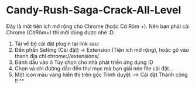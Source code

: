 Candy-Rush-Saga-Crack-All-Level
===============================
Đây là một tiện ích mở rộng cho Chrome (hoặc Cờ Rôm +). Nên bạn phải cài Chrome (CờRôm+) thì mới dùng được nhé :D.

1. Tải về bộ cài đặt plugin tại link sau:
2. Đến phần Setting (Cài đặt) -> Extension (Tiện ích mở rộng), hoặc gõ vào thanh địa chỉ chrome://extensions/ 
3. Đánh dấu vào ô Tùy chọn cho nhà phát triển ứng dụng :D 
4. Chọn và chỉ đường dẫn đến thư mục mà bạn giải nén file cài đặt...
5. Một icon màu vàng hiển thị trên góc Trình duyệt --> Cài đặt Thành công !! ^^

